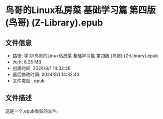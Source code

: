 ﻿# 鸟哥的Linux私房菜 基础学习篇 第四版 (鸟哥) (Z-Library).epub

## 文件信息
- 路径: 学习\鸟哥的Linux私房菜 基础学习篇 第四版 (鸟哥) (Z-Library).epub
- 大小: 6.35 MB
- 创建时间: 2024/8/1 14:32:38
- 最后修改时间: 2024/8/1 14:32:43
- 文件类型: .epub

## 文件描述
这是一个.epub类型的文件。

